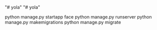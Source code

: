 "# yola" 
"# yola" 


python manage.py startapp face 
python manage.py runserver
python manage.py makemigrations
python manage.py migrate